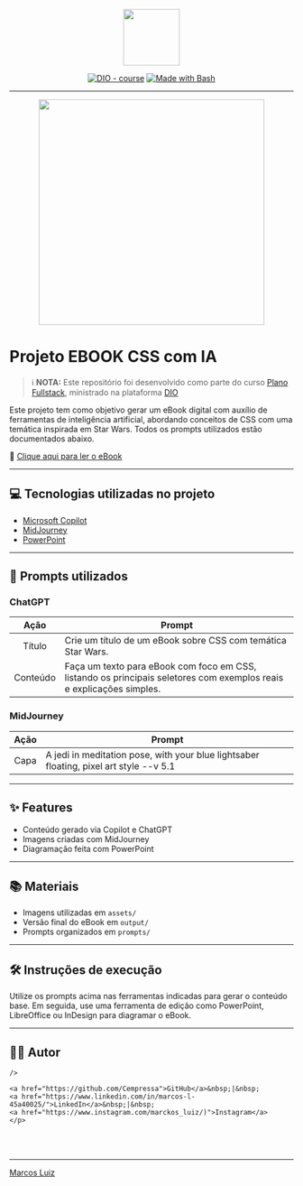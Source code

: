 <p align="center">
    <img width="100" src=".github/assets/banner.png">
</p>

<p align="center">
<a href="https://dio.me/"><img src="https://img.shields.io/badge/DIO-Course-28DA77?logo=youtube" alt="DIO - course"></a>
<a href="https://www.gnu.org/software/bash/" title="Go to Bash homepage"><img src="https://img.shields.io/badge/Prompt-Project-blue?logo=gnu-bash&logoColor=white" alt="Made with Bash"></a>
</p>

-------

<p align="center">
<img 
    src="./assets/cover.png"
    width="400"  
/>
</p>

# Projeto EBOOK CSS com IA

> ℹ️ **NOTA:** Este repositório foi desenvolvido como parte do curso [Plano Fullstack](https://github.com/Cempressa/Plano-Fullstack), ministrado na plataforma [DIO](https://dio.me)

Este projeto tem como objetivo gerar um eBook digital com auxílio de ferramentas de inteligência artificial, abordando conceitos de CSS com uma temática inspirada em Star Wars. Todos os prompts utilizados estão documentados abaixo.

📕 [Clique aqui para ler o eBook](./output/ebook-css-jedi.pdf)

---

## 💻 Tecnologias utilizadas no projeto

- [Microsoft Copilot](https://copilot.microsoft.com)
- [MidJourney](https://www.midjourney.com/app/)
- [PowerPoint](https://www.microsoft.com/pt-br/microsoft-365/powerpoint)

---

## 🧠 Prompts utilizados

### ChatGPT

|   Ação   | Prompt |
| :------: | ------ |
| Título   | Crie um título de um eBook sobre CSS com temática Star Wars. |
| Conteúdo | Faça um texto para eBook com foco em CSS, listando os principais seletores com exemplos reais e explicações simples. |

### MidJourney

| Ação  | Prompt |
| :---: | ------ |
| Capa  | A jedi in meditation pose, with your blue lightsaber floating, pixel art style --v 5.1 |

---

## ✨ Features

- Conteúdo gerado via Copilot e ChatGPT
- Imagens criadas com MidJourney
- Diagramação feita com PowerPoint

---

## 📚 Materiais

- Imagens utilizadas em `assets/`
- Versão final do eBook em `output/`
- Prompts organizados em `prompts/`

---

## 🛠️ Instruções de execução

Utilize os prompts acima nas ferramentas indicadas para gerar o conteúdo base. Em seguida, use uma ferramenta de edição como PowerPoint, LibreOffice ou InDesign para diagramar o eBook.

---

## 👨‍💻 Autor

<p>
    
    />
    
    <a href="https://github.com/Cempressa">GitHub</a>&nbsp;|&nbsp;
    <a href="https://www.linkedin.com/in/marcos-l-45a40025/">LinkedIn</a>&nbsp;|&nbsp;
    <a href="https://www.instagram.com/marckos_luiz/)">Instagram</a>
    </p>
</p>

<br/><br/>

---
 [Marcos Luiz](https://github.com/Cempressa)
